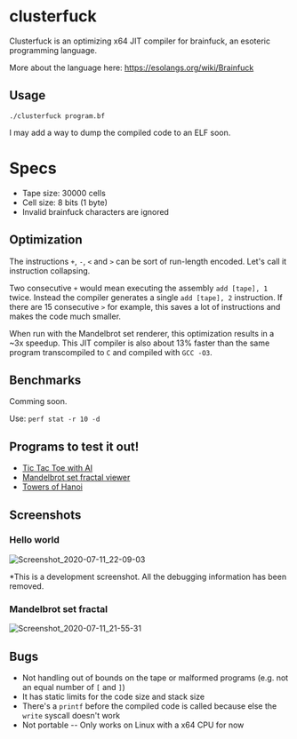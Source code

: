 # clusterfuck

Clusterfuck is an optimizing x64 JIT compiler for brainfuck, an esoteric programming language. 

More about the language here: https://esolangs.org/wiki/Brainfuck

## Usage

`./clusterfuck program.bf`

I may add a way to dump the compiled code to an ELF soon.

# Specs

* Tape size: 30000 cells
* Cell size: 8 bits (1 byte)
* Invalid brainfuck characters are ignored

## Optimization

The instructions `+`, `-`, `<` and `>` can be sort of run-length encoded. Let's call it instruction collapsing.

Two consecutive `+` would mean executing the assembly `add [tape], 1` twice. Instead the compiler generates a single `add [tape], 2` instruction. If there are 15 consecutive `>` for example, this saves a lot of instructions and makes the code much smaller.

When run with the Mandelbrot set renderer, this optimization results in a ~3x speedup. This JIT compiler is also about 13% faster than the same program transcompiled to `C` and compiled with `GCC -O3`.

## Benchmarks

Comming soon.

Use: `perf stat -r 10 -d`

## Programs to test it out!

* [Tic Tac Toe with AI](https://github.com/mitxela/bf-tic-tac-toe/blob/master/tictactoe.bf)
* [Mandelbrot set fractal viewer](https://github.com/frerich/brainfuck/blob/master/samples/mandelbrot.bf)
* [Towers of Hanoi](http://www.clifford.at/bfcpu/hanoi.bf)

## Screenshots

### Hello world

![Screenshot_2020-07-11_22-09-03](https://user-images.githubusercontent.com/6194072/87237366-76f49180-c3c3-11ea-89f7-126ac788e790.png)

\*This is a development screenshot. All the debugging information has been removed.

### Mandelbrot set fractal

![Screenshot_2020-07-11_21-55-31](https://user-images.githubusercontent.com/6194072/87237367-76f49180-c3c3-11ea-957c-b7f925b502ed.png)

## Bugs

* Not handling out of bounds on the tape or malformed programs (e.g. not an equal number of `[` and `]`)
* It has static limits for the code size and stack size
* There's a `printf` before the compiled code is called because else the `write` syscall doesn't work
* Not portable -- Only works on Linux with a x64 CPU for now
